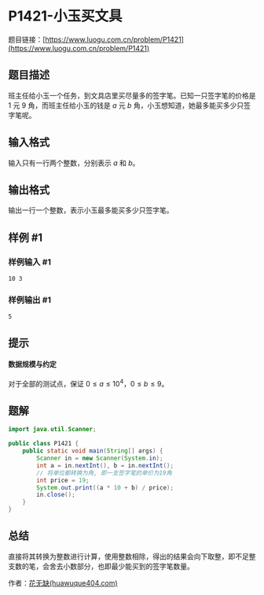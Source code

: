 # P1421-小玉买文具

题目链接：[https://www.luogu.com.cn/problem/P1421](https://www.luogu.com.cn/problem/P1421)

## 题目描述

班主任给小玉一个任务，到文具店里买尽量多的签字笔。已知一只签字笔的价格是 $1$ 元 $9$ 角，而班主任给小玉的钱是 $a$ 元 $b$ 角，小玉想知道，她最多能买多少只签字笔呢。

## 输入格式

输入只有一行两个整数，分别表示 $a$ 和 $b$。

## 输出格式

输出一行一个整数，表示小玉最多能买多少只签字笔。

## 样例 #1

### 样例输入 #1

```
10 3
```

### 样例输出 #1

```
5
```

## 提示

#### 数据规模与约定

对于全部的测试点，保证 $0 \leq a \leq 10^4$，$0 \leq b \leq 9$。

## 题解

```java
import java.util.Scanner;

public class P1421 {
    public static void main(String[] args) {
        Scanner in = new Scanner(System.in);
        int a = in.nextInt(), b = in.nextInt();
        // 将单位都转换为角, 即一支签字笔的单价为19角
        int price = 19;
        System.out.print((a * 10 + b) / price);
        in.close();
    }
}
```

## 总结

直接将其转换为整数进行计算，使用整数相除，得出的结果会向下取整，即不足整支数的笔，会舍去小数部分，也即最少能买到的签字笔数量。

作者：[花无缺(huawuque404.com)](https://huawuque404.com)